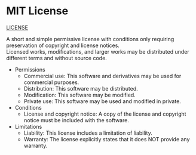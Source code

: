 # MIT License

[LICENSE](LICENSE)

A short and simple permissive license with conditions only requiring preservation of copyright and license notices.  
Licensed works, modifications, and larger works may be distributed under different terms and without source code.

- Permissions
  - Commercial use: This software and derivatives may be used for commercial purposes.
  - Distribution: This software may be distributed.
  - Modification: This software may be modified.
  - Private use: This software may be used and modified in private.
- Conditions
  - License and copyright notice: A copy of the license and copyright notice must be included with the software.
- Limitations
  - Liability: This license includes a limitation of liability.
  - Warranty: The license explicitly states that it does NOT provide any warranty.
